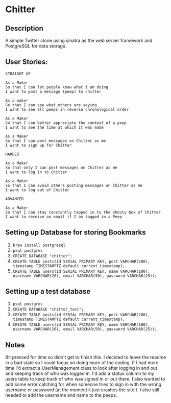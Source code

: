 Chitter
=================

Description
-------
A simple Twitter clone using sinatra as the web server framework and PostgreSQL for data storage.

User Stories:
-------

```
STRAIGHT UP

As a Maker
So that I can let people know what I am doing  
I want to post a message (peep) to chitter

As a maker
So that I can see what others are saying  
I want to see all peeps in reverse chronological order

As a Maker
So that I can better appreciate the context of a peep
I want to see the time at which it was made

As a Maker
So that I can post messages on Chitter as me
I want to sign up for Chitter

HARDER

As a Maker
So that only I can post messages on Chitter as me
I want to log in to Chitter

As a Maker
So that I can avoid others posting messages on Chitter as me
I want to log out of Chitter

ADVANCED

As a Maker
So that I can stay constantly tapped in to the shouty box of Chitter
I want to receive an email if I am tagged in a Peep
```

## Setting up Database for storing Bookmarks
1. `brew install postgresql`
2. `psql postgres`
3. `CREATE DATABASE "chitter";`
4. `CREATE TABLE posts(id SERIAL PRIMARY KEY, post VARCHAR(280), timestamp TIMESTAMPTZ default current_timestamp);`
5. `CREATE TABLE users(id SERIAL PRIMARY KEY, name VARCHAR(100), username VARCHAR(20), email VARCHAR(50), password VARCHAR(25));`

## Setting up a test database
1. `psql postgres`
3. `CREATE DATABASE "chitter_test";`
3. `CREATE TABLE posts(id SERIAL PRIMARY KEY, post VARCHAR(280), timestamp TIMESTAMPTZ default current_timestamp);`
4. `CREATE TABLE users(id SERIAL PRIMARY KEY, name VARCHAR(100), username VARCHAR(20), email VARCHAR(50), password VARCHAR(25));`

## Notes

Bit pressed for time so didn't get to finish this. I decided to leave the readme in a bad state so I could focus on doing more of the coding. If I had more time i'd extract a UserManagement class to look after logging in and out and keeping track of who was logged in. I'd add a status column to my users table to keep track of who was signed in or out there. I also wanted to add some error catching for when someone tries to sign in with the wrong username or password (at the moment it just crashes the site!). I also still needed to add the username and name to the peeps.
